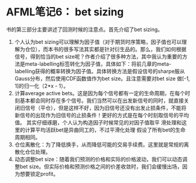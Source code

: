 # AFML笔记6： bet sizing

书的第三部分主要讲述了回测时候的注意点。首先介绍了bet sizing。
1. 个人认为bet sizing可以理解为因子值（对于期货时序策略，因子值也可以理解为仓位），而本书的很多写法其实都是针对衍生品的。那么，我们如何根据信号，得到恰当的bet size呢？作者介绍了很多种方法，其中我认为重要的方法是meta-labelling标签转化为因子值，具体如下：将前几章的meta-labelling获得的概率转换为因子值。具体转换方法是假设信号的sharpe服从Gauss分布，然后使用CDF函数值作为bet size。且注意需要对bet size 做[-1, 1]的归一化（2*x - 1）。
2. 计算average active bets。这是因为每个信号都有一定的生命周期，在每个时刻基本都会同时存在多个信号。我们当然可以在出发新信号的同时，就直接关闭旧信号（平仓），但是这样不好，因为旧信号还没有出发止损条件，不能将新信号的出现作为旧信号的止损条件！更好的方式是在每个时刻取信号的平均值。
		其实仔细琢磨，个人认为构造因子时候常见的对因子值取平	滑处理和这里的计算平均活跃bet是异曲同工的，不过平滑化处理	假设了所有bet的生命周期相同。
3. 仓位离散化：为了降低换手，从而降低可能的交易手续费。这里就是常规的离散化仓位处理。
4. 动态调整bet size：随着我们预测的价格和实际的价格波动，我们可以动态调整bet size。但实际价格和预测价格之间的价差收敛时，我们会缓慢出场，因为想要锁定profit。


